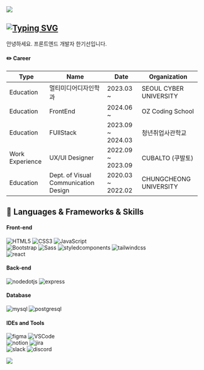 <img src="https://capsule-render.vercel.app/api?type=waving&color=DBA544&height=150&section=header" />

## [![Typing SVG](https://readme-typing-svg.demolab.com?font=Bagel+Fat+One&size=32&pause=1000&color=F7B538&width=435&lines=HELLO+I'm+KISEON)](https://git.io/typing-svg)

안녕하세요. 프론트엔드 개발자 한기선입니다.

#### ✏️ Career
| Type | Name | Date | Organization|
|------|------|------|-------------|
Education|멀티미디어디자인학과|2023.03 ~|SEOUL CYBER UNIVERSITY|
Education|FrontEnd|2024.06 ~ |OZ Coding School|
Education|FUllStack|2023.09 ~ 2024.03|청년취업사관학교|
Work Experience|UX/UI Designer|2022.09 ~ 2023.09|CUBALTO (쿠발토)|
Education|Dept. of Visual Communication Design|2020.03 ~ 2022.02|CHUNGCHEONG UNIVERSITY|


## 🔨 Languages & Frameworks & Skills
#### Front-end
![HTML5](https://img.shields.io/badge/HTML5-E34F26?style=flat-square&amp;logo=HTML5&amp;logoColor=white)
![CSS3](https://img.shields.io/badge/CSS3-1572B6?style=flat-square&amp;logo=CSS3&amp;logoColor=white)
![JavaScript](https://img.shields.io/badge/JavaScript-F7DF1E?style=flat-square&logo=javascript&logoColor=black)
</br>
![Bootstrap](https://img.shields.io/badge/Bootstrap-7952B3?style=flat-square&logo=Bootstrap&logoColor=white)
![Sass](https://img.shields.io/badge/Sass-CC6699?style=flat-square&logo=Sass&logoColor=white)
![styledcomponents](https://img.shields.io/badge/styledcomponents-DB7093?style=flat-square&logo=styledcomponents&logoColor=white)
![tailwindcss](https://img.shields.io/badge/tailwindcss-06B6D4?style=flat-square&logo=tailwindcss&logoColor=white)
</br>
![react](https://img.shields.io/badge/react-61DAFB?style=flat-square&logo=react&logoColor=black)

#### Back-end
![nodedotjs](https://img.shields.io/badge/nodedotjs-5FA04E?style=flat-square&logo=nodedotjs&logoColor=white)
![express](https://img.shields.io/badge/express-000000?style=flat-square&logo=express&logoColor=white)

#### Database
![mysql](https://img.shields.io/badge/mysql-4479A1?style=flat-square&logo=mysql&logoColor=white)
![postgresql](https://img.shields.io/badge/postgresql-4169E1?style=flat-square&logo=postgresql&logoColor=white)

#### IDEs and Tools
![figma](https://img.shields.io/badge/figma-F24E1E?style=flat-square&logo=figma&logoColor=white)
![VSCode](https://img.shields.io/badge/Visual_Studio_Code-0078D4?style=flat-square&logo=visual%20studio%20code&logoColor=white)
</br>
![notion](https://img.shields.io/badge/notion-000000?style=flat-square&logo=notion&logoColor=white)
![jira](https://img.shields.io/badge/jira-0052CC?style=flat-square&logo=jira&logoColor=white)
</br>
![slack](https://img.shields.io/badge/slack-4A154B?style=flat-square&logo=slack&logoColor=white)
![discord](https://img.shields.io/badge/discord-5865F2?style=flat-square&logo=discord&logoColor=white)



<img src="https://capsule-render.vercel.app/api?type=waving&color=DBA544&height=150&section=footer" />
